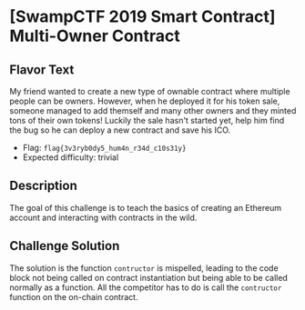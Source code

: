 # [SwampCTF 2019 Smart Contract] Multi-Owner Contract

## Flavor Text

My friend wanted to create a new type of ownable contract where multiple people can be owners. However, when he deployed it for his token sale, someone managed to add themself and many other owners and they minted tons of their own tokens! Luckily the sale hasn't started yet, help him find the bug so he can deploy a new contract and save his ICO.

* Flag: `flag{3v3ryb0dy5_hum4n_r34d_c10s31y}`
* Expected difficulty: trivial

## Description

The goal of this challenge is to teach the basics of creating an Ethereum account and interacting with contracts in the wild.

## Challenge Solution

The solution is the function `contructor` is mispelled, leading to the code block not being called on contract instantiation but being able to be called normally as a function. All the competitor has to do is call the `contructor` function on the on-chain contract.
